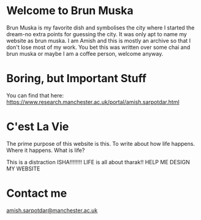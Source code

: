 # Welcome to Brun Muska

Brun Muska is my favorite dish and symbolises the city where I started the dream-no extra points for guessing the city. It was only apt to name my website as brun muska. I am Amish  and this is mostly an archive so that I don't lose most of my work. You bet this was written over some chai and brun muska or maybe I am a coffee person, welcome anyway. 



# Boring, but Important Stuff

You can find that here: https://www.research.manchester.ac.uk/portal/amish.sarpotdar.html


# C'est La Vie

The prime purpose of this website is this. To write about how life happens. Where it happens. What is life? 

This is a distraction ISHA!!!!!!!! LIFE is all about tharak!! HELP ME DESIGN MY WEBSITE


# Contact me
amish.sarpotdar@manchester.ac.uk

